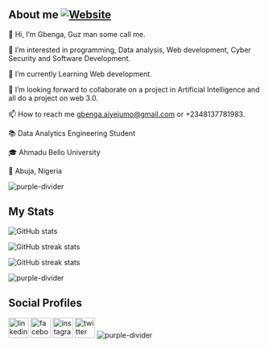 ## About me [![Website]( https://img.shields.io/badge/-Click%20here-red)]([ (https://sites.google.com/view/gbenga-aiyejumo/home))

👋 Hi, I’m Gbenga, Guz man some call me.

👀 I’m interested in programming, Data analysis, Web development, Cyber Security and Software Development.

🌱 I’m currently Learning Web development.

💞️ I’m looking forward to collaborate on a project in Artificial Intelligence and all do a project on web 3.0.

📫 How to reach me gbenga.aiyejumo@gmail.com or +2348137781983.

📚 Data Analytics Engineering Student 

🎓 Ahmadu Bello University

📍 Abuja, Nigeria

![purple-divider](https://user-images.githubusercontent.com/7065401/52071927-c1cd7100-2562-11e9-908a-dde91ba14e59.png)

## My Stats
![GitHub stats](https://github-readme-stats.vercel.app/api?username=gaiyejumo&show_icons=true&theme=radical)  

![GitHub streak stats](https://github-readme-streak-stats.herokuapp.com/?user=gaiyejumotheme=radical)  

![GitHub streak stats](https://github-readme-streak-stats.herokuapp.com/?user=AmirAli5&theme=radical)  

 ![purple-divider](https://user-images.githubusercontent.com/7065401/52071927-c1cd7100-2562-11e9-908a-dde91ba14e59.png)
 
## Social Profiles
[<img src='https://cdn.jsdelivr.net/npm/simple-icons@3.0.1/icons/linkedin.svg' alt='linkedin' height='40'>](https://www.linkedin.com/in/aiyejumo-gbenga/)  [<img src='https://cdn.jsdelivr.net/npm/simple-icons@3.0.1/icons/facebook.svg' alt='facebook' height='40'>](https://www.facebook.com/gaiyejumo)  [<img src='https://cdn.jsdelivr.net/npm/simple-icons@3.0.1/icons/instagram.svg' alt='instagram' height='40'>](https://www.instagram.com/gaiyejumo)  [<img src='https://cdn.jsdelivr.net/npm/simple-icons@3.0.1/icons/twitter.svg' alt='twitter' height='40'>](https://twitter.com/gaiyejumo)
![purple-divider](https://user-images.githubusercontent.com/7065401/52071927-c1cd7100-2562-11e9-908a-dde91ba14e59.png)

<!---
d3toxg/d3toxg is a ✨ special ✨ repository because its `README.md` (this file) appears on your GitHub profile.
You can click the Preview link to take a look at your changes.
Thank you for viewing my profile
--->
